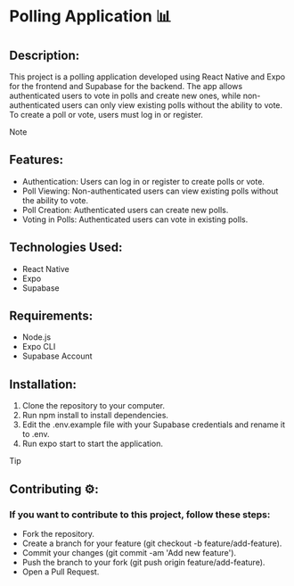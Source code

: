 # Polling Application 📊
## Description:
This project is a polling application developed using React Native and Expo for the frontend and Supabase for the backend. The app allows authenticated users to vote in polls and create new ones, while non-authenticated users can only view existing polls without the ability to vote. To create a poll or vote, users must log in or register.

> [!NOTE]
> ## Features:
> - Authentication: Users can log in or register to create polls or vote.
> - Poll Viewing: Non-authenticated users can view existing polls without the ability to vote.
> - Poll Creation: Authenticated users can create new polls.
> - Voting in Polls: Authenticated users can vote in existing polls.

## Technologies Used:
* React Native
* Expo
* Supabase

## Requirements:
* Node.js
* Expo CLI
* Supabase Account

## Installation:
1. Clone the repository to your computer.
2. Run npm install to install dependencies.
3. Edit the .env.example file with your Supabase credentials and rename it to .env.
4. Run expo start to start the application.

> [!TIP]
> ## Contributing ⚙️:
> ### If you want to contribute to this project, follow these steps:
> - Fork the repository.
> - Create a branch for your feature (git checkout -b feature/add-feature).
> - Commit your changes (git commit -am 'Add new feature').
> - Push the branch to your fork (git push origin feature/add-feature).
> - Open a Pull Request.
